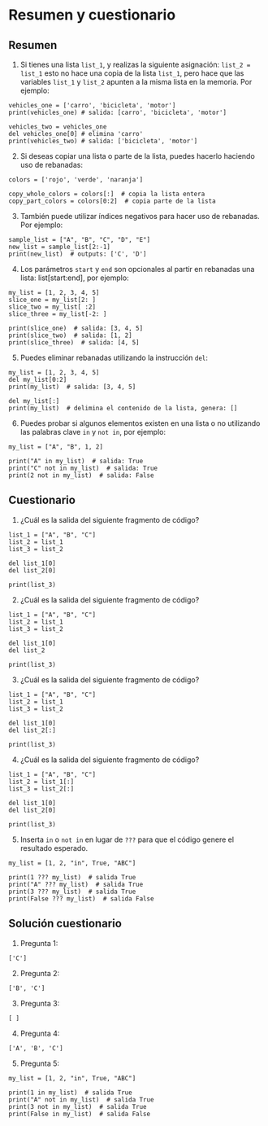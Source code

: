# Resumen y cuestionario

## Resumen

1. Si tienes una lista `list_1`, y realizas la siguiente asignación: `list_2 = list_1` esto no hace una copia de la lista `list_1`, pero hace que las variables `list_1` y `list_2` apunten a la misma lista en la memoria. Por ejemplo:

```
vehicles_one = ['carro', 'bicicleta', 'motor']
print(vehicles_one) # salida: [carro', 'bicicleta', 'motor']

vehicles_two = vehicles_one
del vehicles_one[0] # elimina 'carro'
print(vehicles_two) # salida: ['bicicleta', 'motor']
```

2. Si deseas copiar una lista o parte de la lista, puedes hacerlo haciendo uso de rebanadas:
```
colors = ['rojo', 'verde', 'naranja']

copy_whole_colors = colors[:]  # copia la lista entera
copy_part_colors = colors[0:2]  # copia parte de la lista
```

3. También puede utilizar índices negativos para hacer uso de rebanadas. Por ejemplo:
```
sample_list = ["A", "B", "C", "D", "E"]
new_list = sample_list[2:-1]
print(new_list)  # outputs: ['C', 'D']
```

4. Los parámetros `start` y `end` son opcionales al partir en rebanadas una lista: list[start:end], por ejemplo:

```
my_list = [1, 2, 3, 4, 5]
slice_one = my_list[2: ]
slice_two = my_list[ :2]
slice_three = my_list[-2: ]

print(slice_one)  # salida: [3, 4, 5]
print(slice_two)  # salida: [1, 2]
print(slice_three)  # salida: [4, 5]
```

5. Puedes eliminar rebanadas utilizando la instrucción `del`:

```
my_list = [1, 2, 3, 4, 5]
del my_list[0:2]
print(my_list)  # salida: [3, 4, 5]

del my_list[:]
print(my_list)  # delimina el contenido de la lista, genera: []
```

6. Puedes probar si algunos elementos existen en una lista o no utilizando las palabras clave `in` y `not in`, por ejemplo:

```
my_list = ["A", "B", 1, 2]

print("A" in my_list)  # salida: True
print("C" not in my_list)  # salida: True
print(2 not in my_list)  # salida: False
```

## Cuestionario

1. ¿Cuál es la salida del siguiente fragmento de código?

```
list_1 = ["A", "B", "C"]
list_2 = list_1
list_3 = list_2

del list_1[0]
del list_2[0]

print(list_3)
```

2. ¿Cuál es la salida del siguiente fragmento de código?

```
list_1 = ["A", "B", "C"]
list_2 = list_1
list_3 = list_2

del list_1[0]
del list_2

print(list_3)
```

3. ¿Cuál es la salida del siguiente fragmento de código?

```
list_1 = ["A", "B", "C"]
list_2 = list_1
list_3 = list_2

del list_1[0]
del list_2[:]

print(list_3)
```

4. ¿Cuál es la salida del siguiente fragmento de código?

```
list_1 = ["A", "B", "C"]
list_2 = list_1[:]
list_3 = list_2[:]

del list_1[0]
del list_2[0]

print(list_3)
```

5. Inserta `in` o `not in` en lugar de `???` para que el código genere el resultado esperado.

```
my_list = [1, 2, "in", True, "ABC"]

print(1 ??? my_list)  # salida True
print("A" ??? my_list)  # salida True
print(3 ??? my_list)  # salida True
print(False ??? my_list)  # salida False
```

## Solución cuestionario

1. Pregunta 1:

```
['C']
```

2. Pregunta 2:

```
['B', 'C']
```

3. Pregunta 3:

```
[ ]
```

4. Pregunta 4:

```
['A', 'B', 'C']
```


5. Pregunta 5:

```
my_list = [1, 2, "in", True, "ABC"]

print(1 in my_list)  # salida True
print("A" not in my_list)  # salida True
print(3 not in my_list)  # salida True
print(False in my_list)  # salida False
```